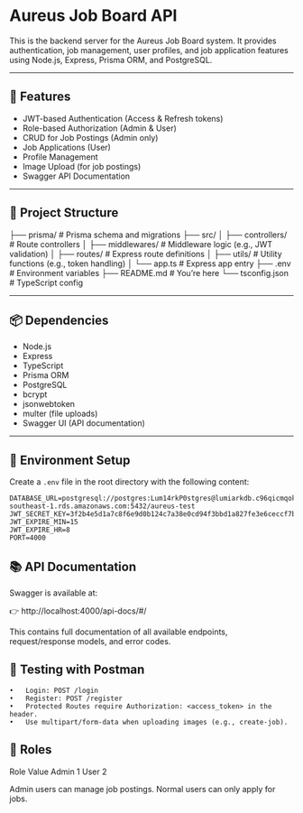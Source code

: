 # Aureus Job Board API

This is the backend server for the Aureus Job Board system. It provides authentication, job management, user profiles, and job application features using Node.js, Express, Prisma ORM, and PostgreSQL.

---

## 🚀 Features

- JWT-based Authentication (Access & Refresh tokens)
- Role-based Authorization (Admin & User)
- CRUD for Job Postings (Admin only)
- Job Applications (User)
- Profile Management
- Image Upload (for job postings)
- Swagger API Documentation

---

## 📁 Project Structure

├── prisma/ # Prisma schema and migrations
├── src/
│ ├── controllers/ # Route controllers
│ ├── middlewares/ # Middleware logic (e.g., JWT validation)
│ ├── routes/ # Express route definitions
│ ├── utils/ # Utility functions (e.g., token handling)
│ └── app.ts # Express app entry
├── .env # Environment variables
├── README.md # You’re here
└── tsconfig.json # TypeScript config

---

## 📦 Dependencies

- Node.js
- Express
- TypeScript
- Prisma ORM
- PostgreSQL
- bcrypt
- jsonwebtoken
- multer (file uploads)
- Swagger UI (API documentation)

---

## 🧪 Environment Setup

Create a `.env` file in the root directory with the following content:

```env
DATABASE_URL=postgresql://postgres:Lum14rkP0stgres@lumiarkdb.c96qicmqokfo.ap-southeast-1.rds.amazonaws.com:5432/aureus-test
JWT_SECRET_KEY=3f2b4e5d1a7c8f6e9d0b124c7a38e0cd94f3bbd1a827fe3e6ceccf7bdc3a56ef
JWT_EXPIRE_MIN=15
JWT_EXPIRE_HR=8
PORT=4000
```

## 📚 API Documentation

Swagger is available at:

👉 http://localhost:4000/api-docs/#/

This contains full documentation of all available endpoints, request/response models, and error codes.

## 🧪 Testing with Postman

    •	Login: POST /login
    •	Register: POST /register
    •	Protected Routes require Authorization: <access_token> in the header.
    •	Use multipart/form-data when uploading images (e.g., create-job).

## 🔐 Roles

Role Value
Admin 1
User 2

Admin users can manage job postings. Normal users can only apply for jobs.
